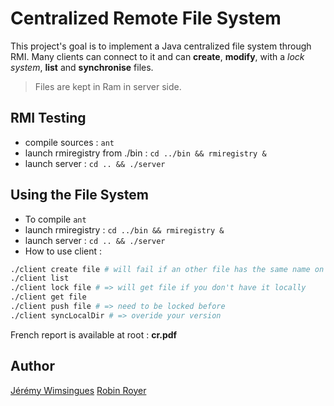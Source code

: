 # Centralized Remote File System

This project's goal is to implement a Java centralized file system through RMI.
Many clients can connect to it and can **create**, **modify**, with a _lock system_, **list** and **synchronise** files.

> Files are kept in Ram in server side.

## RMI Testing

- compile sources : `ant`
- launch rmiregistry from ./bin : `cd ../bin && rmiregistry &`
- launch server : `cd .. && ./server`

## Using the File System

- To compile `ant`
- launch rmiregistry : `cd ../bin && rmiregistry &`
- launch server : `cd .. && ./server`
- How to use client :

```bash
./client create file # will fail if an other file has the same name on the server
./client list 
./client lock file # => will get file if you don't have it locally
./client get file
./client push file # => need to be locked before
./client syncLocalDir # => overide your version
```

French report is available at root : **cr.pdf**


## Author

[Jérémy Wimsingues](https://github.com/JWimsingues/infonuagique-tp2)
[Robin Royer](https://github.com/robinroyer)
